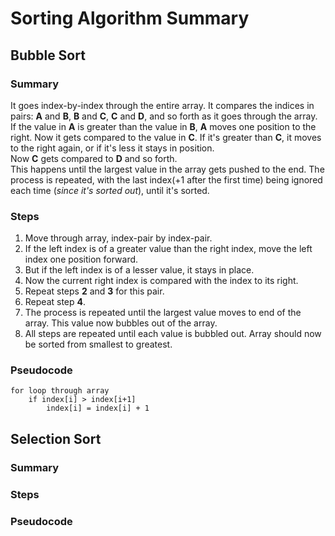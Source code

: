 # Sorting Algorithm Summary

## Bubble Sort

### Summary
It goes index-by-index through the entire array. It compares the indices in pairs: **A** and **B**, **B** and **C**, **C** and **D**, and so forth as it goes through the array.  
If the value in **A** is greater than the value in **B**, **A** moves one position to the right. Now it gets compared to the value in **C**. If it's greater than **C**, it moves to the right again, or if it's less it stays in position.  
Now **C** gets compared to **D** and so forth.  
This happens until the largest value in the array gets pushed to the end. The process is repeated, with the last index(+1 after the first time) being ignored each time (*since it's sorted out*), until it's sorted.

### Steps

1. Move through array, index-pair by index-pair.
2. If the left index is of a greater value than the right index, move the left index one position forward. 
3. But if the left index is of a lesser value, it stays in place.
4. Now the current right index is compared with the index to its right.
5. Repeat steps **2** and **3** for this pair.
6. Repeat step **4**.
7. The process is repeated until the largest value moves to end of the array. This value now bubbles out of the array.
8. All steps are repeated until each value is bubbled out. Array should now be sorted from smallest to greatest.

### Pseudocode 
    for loop through array  
    	if index[i] > index[i+1]  
			index[i] = index[i] + 1
		
		

## Selection Sort

### Summary

### Steps

### Pseudocode 